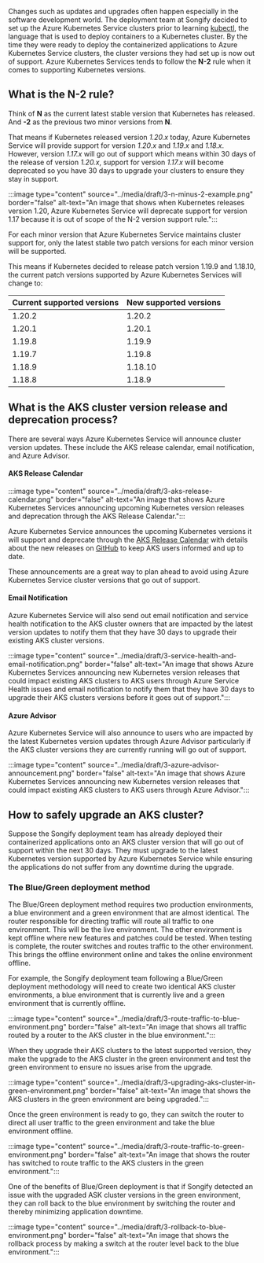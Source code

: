 
Changes such as updates and upgrades often happen especially in the software development world. The deployment team at Songify decided to set up the Azure Kubernetes Service clusters prior to learning [kubectl](https://kubernetes.io/docs/reference/kubectl/overview/), the language that is used to deploy containers to a Kubernetes cluster. By the time they were ready to deploy the containerized applications to Azure Kubernetes Service clusters, the cluster versions they had set up is now out of support. Azure Kubernetes Services tends to follow the **N-2** rule when it comes to supporting Kubernetes versions. 

## What is the N-2 rule? 

Think of **N** as the current latest stable version that Kubernetes has released. And **-2** as the previous two minor versions from **N**.

That means if Kubernetes released version *1.20.x* today, Azure Kubernetes Service will provide support for version *1.20.x* and *1.19.x* and *1.18.x*. However, version *1.17.x* will go out of support which means within 30 days of the release of version *1.20.x*, support for version *1.17.x* will become deprecated so you have 30 days to upgrade your clusters to ensure they stay in support.

 :::image type="content" source="../media/draft/3-n-minus-2-example.png" border="false" alt-text="An image that shows when Kubernetes releases version 1.20, Azure Kubernetes Service will deprecate support for version 1.17 because it is out of scope of the N-2 version support rule.":::

For each minor version that Azure Kubernetes Service maintains cluster support for, only the latest stable two patch versions for each minor version will be supported.

This means if Kubernetes decided to release patch version 1.19.9 and 1.18.10, the current patch versions supported by Azure Kubernetes Services will change to:

| Current supported versions | New supported versions | 
| :------------------------- | :--------------------- | 
| 1.20.2 | 1.20.2 | 
| 1.20.1 | 1.20.1 | 
| 1.19.8 | 1.19.9 | 
| 1.19.7 | 1.19.8 | 
| 1.18.9 | 1.18.10 | 
| 1.18.8 | 1.18.9 | 

## What is the AKS cluster version release and deprecation process?

There are several ways Azure Kubernetes Service will announce cluster version updates. These include the AKS release calendar, email notification, and Azure Advisor. 

#### AKS Release Calendar 
 :::image type="content" source="../media/draft/3-aks-release-calendar.png" border="false" alt-text="An image that shows Azure Kubernetes Services announcing upcoming Kubernetes version releases and deprecation through the AKS Release Calendar.":::

Azure Kubernetes Service announces the upcoming Kubernetes versions it will support and deprecate through the [AKS Release Calendar](https://docs.microsoft.com/azure/aks/supported-kubernetes-versions#aks-kubernetes-release-calendar) with details about the new releases on [GitHub](https://github.com/Azure/AKS/releases) to keep AKS users informed and up to date.

These announcements are a great way to plan ahead to avoid using Azure Kubernetes Service cluster versions that go out of support.

#### Email Notification 
Azure Kubernetes Service will also send out email notification and service health notification to the AKS cluster owners that are impacted by the latest version updates to notify them that they have 30 days to upgrade their existing AKS cluster versions. 

 :::image type="content" source="../media/draft/3-service-health-and-email-notification.png" border="false" alt-text="An image that shows Azure Kubernetes Services announcing new Kubernetes version releases that could impact existing AKS clusters to AKS users through Azure Service Health issues and email notification to notify them that they have 30 days to upgrade their AKS clusters versions before it goes out of support.":::
#### Azure Advisor 
Azure Kubernetes Service will also announce to users who are impacted by the latest Kubernetes version updates through Azure Advisor particularly if the AKS cluster versions they are currently running will go out of support. 

 :::image type="content" source="../media/draft/3-azure-advisor-announcement.png" border="false" alt-text="An image that shows Azure Kubernetes Services announcing new Kubernetes version releases that could impact existing AKS clusters to AKS users through Azure Advisor.":::

## How to safely upgrade an AKS cluster? 

Suppose the Songify deployment team has already deployed their containerized applications onto an AKS cluster version that will go out of support within the next 30 days. They must upgrade to the latest Kubernetes version supported by Azure Kubernetes Service while ensuring the applications do not suffer from any downtime during the upgrade.

### The Blue/Green deployment method

The Blue/Green deployment method requires two production environments, a blue environment and a green environment that are almost identical. The router responsible for directing traffic will route all traffic to one environment. This will be the live environment. The other environment is kept offline where new features and patches could be tested. When testing is complete, the router switches and routes traffic to the other environment. This brings the offline environment online and takes the online environment offline.

For example, the Songify deployment team following a Blue/Green deployment methodology will need to create two identical AKS cluster environments, a blue environment that is currently live and a green environment that is currently offline.

 :::image type="content" source="../media/draft/3-route-traffic-to-blue-environment.png" border="false" alt-text="An image that shows all traffic routed by a router to the AKS cluster in the blue environment.":::

When they upgrade their AKS clusters to the latest supported version, they make the upgrade to the AKS cluster in the green environment and test the green environment to ensure no issues arise from the upgrade. 

 :::image type="content" source="../media/draft/3-upgrading-aks-cluster-in-green-environment.png" border="false" alt-text="An image that shows the AKS clusters in the green environment are being upgraded.":::

Once the green environment is ready to go, they can switch the router to direct all user traffic to the green environment and take the blue environment offline. 

 :::image type="content" source="../media/draft/3-route-traffic-to-green-environment.png" border="false" alt-text="An image that shows the router has switched to route traffic to the AKS clusters in the green environment.":::

One of the benefits of Blue/Green deployment is that if Songify detected an issue with the upgraded ASK cluster versions in the green environment, they can roll back to the blue environment by switching the router and thereby minimizing application downtime.

 :::image type="content" source="../media/draft/3-rollback-to-blue-environment.png" border="false" alt-text="An image that shows the rollback process by making a switch at the router level back to the blue environment.":::
